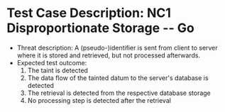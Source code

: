 # Test Case Description: NC1 Disproportionate Storage -- Go
- Threat description: A (pseudo-)identifier is sent from client to server where it is stored and retrieved, but not processed afterwards.
- Expected test outcome:
  1. The taint is detected
  2. The data flow of the tainted datum to the server's database is detected
  3. The retrieval is detected from the respective database storage
  4. No processing step is detected after the retrieval 
